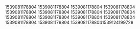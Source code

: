 1539081178804
1539081178804
1539081178804
1539081178804
1539081178804
1539081178804
1539081178804
1539081178804
1539081178804
1539081178804
1539081178804
1539081178804
1539081178804
1539081178804
15390811788041539124199728